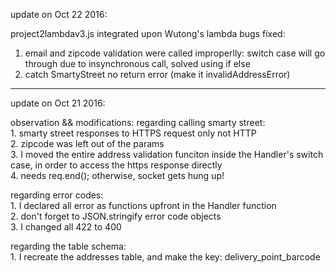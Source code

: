 update on Oct 22 2016:

project2lambdav3.js
integrated upon Wutong's lambda 
bugs fixed:
 1. email and zipcode validation were called improperlly: switch case will go through due to insynchronous call, solved using if else
 2. catch SmartyStreet no return error (make it invalidAddressError) 
 
      
--------------------
update on Oct 21 2016:

observation && modifications:
 regarding calling smarty street:   
       1. smarty street responses to HTTPS request only not HTTP  
       2. zipcode was left out of the params   
       3. I moved the entire address validation funciton inside the Handler's switch case, in order to access the https response directly  
       4. needs req.end(); otherwise, socket gets hung up!

 regarding error codes:   
       1. I declared all error as functions upfront in the Handler function   
       2. don't forget to JSON.stringify error code objects   
       3. I changed all 422 to 400   

regarding the table schema:  
       1. I recreate the addresses table, and make the key: delivery_point_barcode
